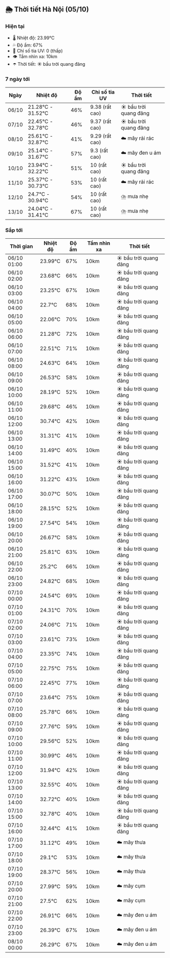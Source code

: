 ## 🌦️ Thời tiết Hà Nội (05/10)

### Hiện tại

- 🌡️ Nhiệt độ: 23.99℃
- 💦 Độ ẩm: 67%
- 🌟 Chỉ số tia UV: 0 (thấp)
- 👁️ Tầm nhìn xa: 10km
- ☂️ Thời tiết: ☀️ bầu trời quang đãng

### 7 ngày tới

| Ngày | Nhiệt độ | Độ ẩm | Chỉ số tia UV | Thời tiết |
| --- | --- | --- | --- | --- |
| 06/10 | 21.28℃ - 31.52℃ | 46% | 9.38 (rất cao) | ☀️ bầu trời quang đãng |
| 07/10 | 22.45℃ - 32.78℃ | 46% | 9.37 (rất cao) | ☀️ bầu trời quang đãng |
| 08/10 | 25.61℃ - 32.87℃ | 41% | 9.29 (rất cao) | ☁️ mây rải rác |
| 09/10 | 25.14℃ - 31.67℃ | 57% | 9.3 (rất cao) | ☁️ mây đen u ám |
| 10/10 | 23.94℃ - 32.22℃ | 51% | 10 (rất cao) | ☀️ bầu trời quang đãng |
| 11/10 | 25.37℃ - 30.73℃ | 53% | 10 (rất cao) | ☁️ mây rải rác |
| 12/10 | 24.7℃ - 30.94℃ | 54% | 10 (rất cao) | ⛈️ mưa nhẹ |
| 13/10 | 24.04℃ - 31.41℃ | 67% | 10 (rất cao) | ⛈️ mưa nhẹ |

### Sắp tới

| Thời gian | Nhiệt độ | Độ ẩm | Tầm nhìn xa | Thời tiết |
| --- | --- | --- | --- | --- |
| 06/10 01:00 | 23.99℃ | 67% | 10km | ☀️ bầu trời quang đãng |
| 06/10 02:00 | 23.68℃ | 66% | 10km | ☀️ bầu trời quang đãng |
| 06/10 03:00 | 23.25℃ | 67% | 10km | ☀️ bầu trời quang đãng |
| 06/10 04:00 | 22.7℃ | 68% | 10km | ☀️ bầu trời quang đãng |
| 06/10 05:00 | 22.06℃ | 70% | 10km | ☀️ bầu trời quang đãng |
| 06/10 06:00 | 21.28℃ | 72% | 10km | ☀️ bầu trời quang đãng |
| 06/10 07:00 | 22.51℃ | 71% | 10km | ☀️ bầu trời quang đãng |
| 06/10 08:00 | 24.63℃ | 64% | 10km | ☀️ bầu trời quang đãng |
| 06/10 09:00 | 26.53℃ | 58% | 10km | ☀️ bầu trời quang đãng |
| 06/10 10:00 | 28.19℃ | 52% | 10km | ☀️ bầu trời quang đãng |
| 06/10 11:00 | 29.68℃ | 46% | 10km | ☀️ bầu trời quang đãng |
| 06/10 12:00 | 30.74℃ | 42% | 10km | ☀️ bầu trời quang đãng |
| 06/10 13:00 | 31.31℃ | 41% | 10km | ☀️ bầu trời quang đãng |
| 06/10 14:00 | 31.49℃ | 40% | 10km | ☀️ bầu trời quang đãng |
| 06/10 15:00 | 31.52℃ | 41% | 10km | ☀️ bầu trời quang đãng |
| 06/10 16:00 | 31.22℃ | 43% | 10km | ☀️ bầu trời quang đãng |
| 06/10 17:00 | 30.07℃ | 50% | 10km | ☀️ bầu trời quang đãng |
| 06/10 18:00 | 28.15℃ | 52% | 10km | ☀️ bầu trời quang đãng |
| 06/10 19:00 | 27.54℃ | 54% | 10km | ☀️ bầu trời quang đãng |
| 06/10 20:00 | 26.67℃ | 58% | 10km | ☀️ bầu trời quang đãng |
| 06/10 21:00 | 25.81℃ | 63% | 10km | ☀️ bầu trời quang đãng |
| 06/10 22:00 | 25.2℃ | 66% | 10km | ☀️ bầu trời quang đãng |
| 06/10 23:00 | 24.82℃ | 68% | 10km | ☀️ bầu trời quang đãng |
| 07/10 00:00 | 24.54℃ | 69% | 10km | ☀️ bầu trời quang đãng |
| 07/10 01:00 | 24.31℃ | 70% | 10km | ☀️ bầu trời quang đãng |
| 07/10 02:00 | 24.06℃ | 71% | 10km | ☀️ bầu trời quang đãng |
| 07/10 03:00 | 23.61℃ | 73% | 10km | ☀️ bầu trời quang đãng |
| 07/10 04:00 | 23.35℃ | 74% | 10km | ☀️ bầu trời quang đãng |
| 07/10 05:00 | 22.75℃ | 75% | 10km | ☀️ bầu trời quang đãng |
| 07/10 06:00 | 22.45℃ | 77% | 10km | ☀️ bầu trời quang đãng |
| 07/10 07:00 | 23.64℃ | 75% | 10km | ☀️ bầu trời quang đãng |
| 07/10 08:00 | 25.78℃ | 66% | 10km | ☀️ bầu trời quang đãng |
| 07/10 09:00 | 27.76℃ | 59% | 10km | ☀️ bầu trời quang đãng |
| 07/10 10:00 | 29.56℃ | 52% | 10km | ☀️ bầu trời quang đãng |
| 07/10 11:00 | 30.99℃ | 46% | 10km | ☀️ bầu trời quang đãng |
| 07/10 12:00 | 31.94℃ | 42% | 10km | ☀️ bầu trời quang đãng |
| 07/10 13:00 | 32.55℃ | 40% | 10km | ☀️ bầu trời quang đãng |
| 07/10 14:00 | 32.72℃ | 40% | 10km | ☀️ bầu trời quang đãng |
| 07/10 15:00 | 32.78℃ | 40% | 10km | ☀️ bầu trời quang đãng |
| 07/10 16:00 | 32.44℃ | 41% | 10km | ☀️ bầu trời quang đãng |
| 07/10 17:00 | 31.12℃ | 49% | 10km | ☁️ mây thưa |
| 07/10 18:00 | 29.1℃ | 53% | 10km | ☁️ mây thưa |
| 07/10 19:00 | 28.37℃ | 56% | 10km | ☁️ mây thưa |
| 07/10 20:00 | 27.99℃ | 59% | 10km | ☁️ mây cụm |
| 07/10 21:00 | 27.5℃ | 62% | 10km | ☁️ mây cụm |
| 07/10 22:00 | 26.91℃ | 66% | 10km | ☁️ mây đen u ám |
| 07/10 23:00 | 26.39℃ | 67% | 10km | ☁️ mây đen u ám |
| 08/10 00:00 | 26.29℃ | 67% | 10km | ☁️ mây đen u ám |
